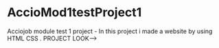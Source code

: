 # AccioMod1testProject1
Acciojob  module test 1 project - In this project i made a website by using HTML CSS . PROJECT LOOK--> 
